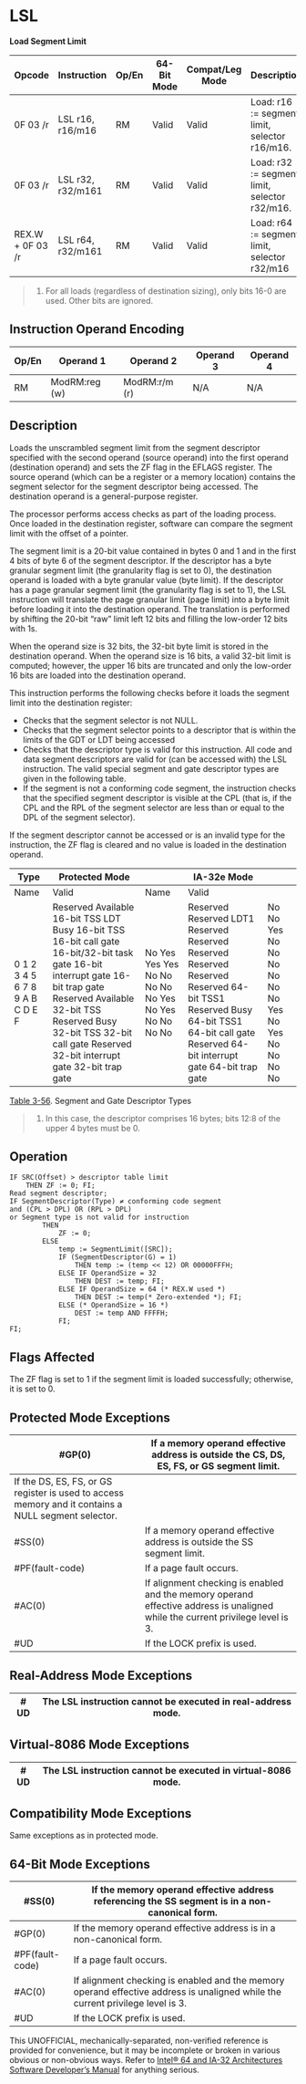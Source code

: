 # LSL

**Load Segment Limit**

| Opcode           | Instruction       | Op/En | 64-Bit Mode | Compat/Leg Mode | Description                                   |
| ---------------- | ----------------- | ----- | ----------- | --------------- | --------------------------------------------- |
| 0F 03 /r         | LSL r16, r16/m16  | RM    | Valid       | Valid           | Load: r16 := segment limit, selector r16/m16. |
| 0F 03 /r         | LSL r32, r32/m161 | RM    | Valid       | Valid           | Load: r32 := segment limit, selector r32/m16. |
| REX.W + 0F 03 /r | LSL r64, r32/m161 | RM    | Valid       | Valid           | Load: r64 := segment limit, selector r32/m16  |

> 1. For all loads (regardless of destination sizing), only bits 16-0 are used. Other bits are ignored.

## Instruction Operand Encoding

| Op/En | Operand 1     | Operand 2     | Operand 3 | Operand 4 |
| ----- | ------------- | ------------- | --------- | --------- |
| RM    | ModRM:reg (w) | ModRM:r/m (r) | N/A       | N/A       |

## Description

Loads the unscrambled segment limit from the segment descriptor specified with the second operand (source operand) into the first operand (destination operand) and sets the ZF flag in the EFLAGS register. The source operand (which can be a register or a memory location) contains the segment selector for the segment descriptor being accessed. The destination operand is a general-purpose register.

The processor performs access checks as part of the loading process. Once loaded in the destination register, software can compare the segment limit with the offset of a pointer.

The segment limit is a 20-bit value contained in bytes 0 and 1 and in the first 4 bits of byte 6 of the segment descriptor. If the descriptor has a byte granular segment limit (the granularity flag is set to 0), the destination operand is loaded with a byte granular value (byte limit). If the descriptor has a page granular segment limit (the granularity flag is set to 1), the LSL instruction will translate the page granular limit (page limit) into a byte limit before loading it into the destination operand. The translation is performed by shifting the 20-bit “raw” limit left 12 bits and filling the low-order 12 bits with 1s.

When the operand size is 32 bits, the 32-bit byte limit is stored in the destination operand. When the operand size is 16 bits, a valid 32-bit limit is computed; however, the upper 16 bits are truncated and only the low-order 16 bits are loaded into the destination operand.

This instruction performs the following checks before it loads the segment limit into the destination register:

- Checks that the segment selector is not NULL.
- Checks that the segment selector points to a descriptor that is within the limits of the GDT or LDT being accessed
- Checks that the descriptor type is valid for this instruction. All code and data segment descriptors are valid for (can be accessed with) the LSL instruction. The valid special segment and gate descriptor types are given in the following table.
- If the segment is not a conforming code segment, the instruction checks that the specified segment descriptor is visible at the CPL (that is, if the CPL and the RPL of the segment selector are less than or equal to the DPL of the segment selector).

If the segment descriptor cannot be accessed or is an invalid type for the instruction, the ZF flag is cleared and no value is loaded in the destination operand.

| Type                            | Protected Mode                                                                                                                                                                                                                                            |                                                      | IA-32e Mode                                                                                                                                                                         |                                                    |
| ------------------------------- | --------------------------------------------------------------------------------------------------------------------------------------------------------------------------------------------------------------------------------------------------------- | ---------------------------------------------------- | ----------------------------------------------------------------------------------------------------------------------------------------------------------------------------------- | -------------------------------------------------- |
| Name                            | Valid                                                                                                                                                                                                                                                     | Name                                                 | Valid                                                                                                                                                                               |
| 0 1 2 3 4 5 6 7 8 9 A B C D E F | Reserved Available 16-bit TSS LDT Busy 16-bit TSS 16-bit call gate 16-bit/32-bit task gate 16-bit interrupt gate 16-bit trap gate Reserved Available 32-bit TSS Reserved Busy 32-bit TSS 32-bit call gate Reserved 32-bit interrupt gate 32-bit trap gate | No Yes Yes Yes No No No No No Yes No Yes No No No No | Reserved Reserved LDT1 Reserved Reserved Reserved Reserved Reserved Reserved 64-bit TSS1 Reserved Busy 64-bit TSS1 64-bit call gate Reserved 64-bit interrupt gate 64-bit trap gate | No No Yes No No No No No No Yes No Yes No No No No |

[Table 3-56](/x86/lsl#tbl-3-56). Segment and Gate Descriptor Types

> 1. In this case, the descriptor comprises 16 bytes; bits 12:8 of the upper 4 bytes must be 0.

## Operation

```
IF SRC(Offset) > descriptor table limit
    THEN ZF := 0; FI;
Read segment descriptor;
IF SegmentDescriptor(Type) ≠ conforming code segment
and (CPL > DPL) OR (RPL > DPL)
or Segment type is not valid for instruction
        THEN
            ZF := 0;
        ELSE
            temp := SegmentLimit([SRC]);
            IF (SegmentDescriptor(G) = 1)
                THEN temp := (temp << 12) OR 00000FFFH;
            ELSE IF OperandSize = 32
                THEN DEST := temp; FI;
            ELSE IF OperandSize = 64 (* REX.W used *)
                THEN DEST := temp(* Zero-extended *); FI;
            ELSE (* OperandSize = 16 *)
                DEST := temp AND FFFFH;
            FI;
FI;

```

## Flags Affected

The ZF flag is set to 1 if the segment limit is loaded successfully; otherwise, it is set to 0.

## Protected Mode Exceptions

| \#​​​​GP(0)                                                                                         | If a memory operand effective address is outside the CS, DS, ES, FS, or GS segment limit.                                      |
| --------------------------------------------------------------------------------------------------- | ------------------------------------------------------------------------------------------------------------------------------ |
| If the DS, ES, FS, or GS register is used to access memory and it contains a NULL segment selector. |
| \#​​​​​SS(0)                                                                                        | If a memory operand effective address is outside the SS segment limit.                                                         |
| \#​PF(fault-code)                                                                                   | If a page fault occurs.                                                                                                        |
| \#​AC(0)                                                                                            | If alignment checking is enabled and the memory operand effective address is unaligned while the current privilege level is 3. |
| #​​​UD                                                                                              | If the LOCK prefix is used.                                                                                                    |

## Real-Address Mode Exceptions

| #​​​UD | The LSL instruction cannot be executed in real-address mode. |
| ------ | ------------------------------------------------------------ |

## Virtual-8086 Mode Exceptions

| #​​​UD | The LSL instruction cannot be executed in virtual-8086 mode. |
| ------ | ------------------------------------------------------------ |

## Compatibility Mode Exceptions

Same exceptions as in protected mode.

## 64-Bit Mode Exceptions

| \#​​​​​SS(0)      | If the memory operand effective address referencing the SS segment is in a non-canonical form.                                 |
| ----------------- | ------------------------------------------------------------------------------------------------------------------------------ |
| \#​​​​GP(0)       | If the memory operand effective address is in a non-canonical form.                                                            |
| \#​PF(fault-code) | If a page fault occurs.                                                                                                        |
| \#​AC(0)          | If alignment checking is enabled and the memory operand effective address is unaligned while the current privilege level is 3. |
| #​​​UD            | If the LOCK prefix is used.                                                                                                    |

This UNOFFICIAL, mechanically-separated, non-verified reference is provided for convenience, but it may be
incomplete or broken in various obvious or non-obvious
ways. Refer to [Intel® 64 and IA-32 Architectures Software Developer’s Manual](https://software.intel.com/en-us/download/intel-64-and-ia-32-architectures-sdm-combined-volumes-1-2a-2b-2c-2d-3a-3b-3c-3d-and-4) for anything serious.
